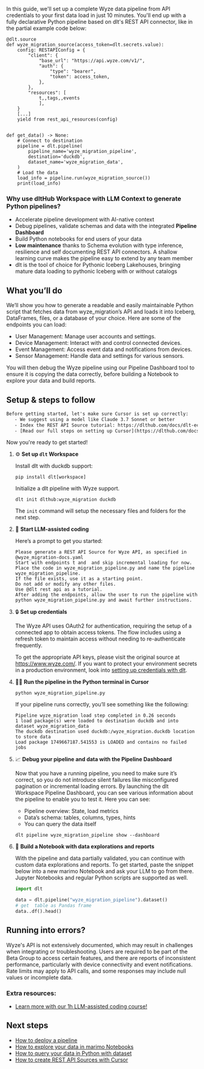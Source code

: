 In this guide, we'll set up a complete Wyze data pipeline from API credentials to your first data load in just 10 minutes. You'll end up with a fully declarative Python pipeline based on dlt's REST API connector, like in the partial example code below:

```python-outcome
@dlt.source
def wyze_migration_source(access_token=dlt.secrets.value):
    config: RESTAPIConfig = {
        "client": {
            "base_url": "https://api.wyze.com/v1/",
            "auth": {
                "type": "bearer",
                "token": access_token,
            },
        },
        "resources": [
            t,,tags,,events
            ],
    }
    [...]
    yield from rest_api_resources(config)


def get_data() -> None:
    # Connect to destination
    pipeline = dlt.pipeline(
        pipeline_name='wyze_migration_pipeline',
        destination='duckdb',
        dataset_name='wyze_migration_data', 
    )
    # Load the data
    load_info = pipeline.run(wyze_migration_source())
    print(load_info) 
```

### Why use dltHub Workspace with LLM Context to generate Python pipelines?

- Accelerate pipeline development with AI-native context
- Debug pipelines, validate schemas and data with the integrated **Pipeline Dashboard**
- Build Python notebooks for end users of your data
- **Low maintenance** thanks to Schema evolution with type inference, resilience and self documenting REST API connectors. A shallow learning curve makes the pipeline easy to extend by any team member
- dlt is the tool of choice for Pythonic Iceberg Lakehouses, bringing mature data loading to pythonic Iceberg with or without catalogs

## What you’ll do

We’ll show you how to generate a readable and easily maintainable Python script that fetches data from wyze_migration’s API and loads it into Iceberg, DataFrames, files, or a database of your choice. Here are some of the endpoints you can load:

- User Management: Manage user accounts and settings.
- Device Management: Interact with and control connected devices.
- Event Management: Access event data and notifications from devices.
- Sensor Management: Handle data and settings for various sensors.

You will then debug the Wyze pipeline using our Pipeline Dashboard tool to ensure it is copying the data correctly, before building a Notebook to explore your data and build reports.

## Setup & steps to follow

```default
Before getting started, let's make sure Cursor is set up correctly:
   - We suggest using a model like Claude 3.7 Sonnet or better
   - Index the REST API Source tutorial: https://dlthub.com/docs/dlt-ecosystem/verified-sources/rest_api/ and add it to context as **@dlt rest api**
   - [Read our full steps on setting up Cursor](https://dlthub.com/docs/dlt-ecosystem/llm-tooling/cursor-restapi#23-configuring-cursor-with-documentation)
```

Now you're ready to get started!

1. ⚙️ **Set up `dlt` Workspace**
    
    Install dlt with duckdb support:
    ```shell
    pip install dlt[workspace]
    ```

    Initialize a dlt pipeline with Wyze support.
    ```shell
    dlt init dlthub:wyze_migration duckdb
    ```

    The `init` command will setup the necessary files and folders for the next step.
    
2. 🤠 **Start LLM-assisted coding**
    
    Here’s a prompt to get you started:
    
    ```prompt
    Please generate a REST API Source for Wyze API, as specified in @wyze_migration-docs.yaml 
    Start with endpoints t and  and skip incremental loading for now. 
    Place the code in wyze_migration_pipeline.py and name the pipeline wyze_migration_pipeline. 
    If the file exists, use it as a starting point. 
    Do not add or modify any other files. 
    Use @dlt rest api as a tutorial. 
    After adding the endpoints, allow the user to run the pipeline with python wyze_migration_pipeline.py and await further instructions.
    ```

    
3. 🔒 **Set up credentials** 
    
    The Wyze API uses OAuth2 for authentication, requiring the setup of a connected app to obtain access tokens. The flow includes using a refresh token to maintain access without needing to re-authenticate frequently.
    
    To get the appropriate API keys, please visit the original source at https://www.wyze.com/.
    If you want to protect your environment secrets in a production environment, look into [setting up credentials with dlt](https://dlthub.com/docs/walkthroughs/add_credentials).
    
4. 🏃‍♀️ **Run the pipeline in the Python terminal in Cursor**
    
    ```shell
    python wyze_migration_pipeline.py
    ```
    
    If your pipeline runs correctly, you’ll see something like the following:
    
    ```shell
    Pipeline wyze_migration load step completed in 0.26 seconds
    1 load package(s) were loaded to destination duckdb and into dataset wyze_migration_data
    The duckdb destination used duckdb:/wyze_migration.duckdb location to store data
    Load package 1749667187.541553 is LOADED and contains no failed jobs
    ```
    
5. 📈 **Debug your pipeline and data with the Pipeline Dashboard**

    Now that you have a running pipeline, you need to make sure it’s correct, so you do not introduce silent failures like misconfigured pagination or incremental loading errors. By launching the dlt Workspace Pipeline Dashboard, you can see various information about the pipeline to enable you to test it. Here you can see:
    - Pipeline overview: State, load metrics
    - Data’s schema: tables, columns, types, hints
    - You can query the data itself
    
    ```shell
    dlt pipeline wyze_migration_pipeline show --dashboard
    ```
    
6. 🐍 **Build a Notebook with data explorations and reports**

    With the pipeline and data partially validated, you can continue with custom data explorations and reports. To get started, paste the snippet below into a new marimo Notebook and ask your LLM to go from there. Jupyter Notebooks and regular Python scripts are supported as well.

    
    ```python
    import dlt

   data = dlt.pipeline("wyze_migration_pipeline").dataset()
   # get  table as Pandas frame
   data..df().head()
    ```

## Running into errors?

Wyze's API is not extensively documented, which may result in challenges when integrating or troubleshooting. Users are required to be part of the Beta Group to access certain features, and there are reports of inconsistent performance, particularly with device connectivity and event notifications. Rate limits may apply to API calls, and some responses may include null values or incomplete data.

### Extra resources:

- [Learn more with our 1h LLM-assisted coding course!](https://www.youtube.com/watch?v=GGid70rnJuM)

## Next steps

- [How to deploy a pipeline](https://dlthub.com/docs/walkthroughs/deploy-a-pipeline)
- [How to explore your data in marimo Notebooks](https://dlthub.com/docs/general-usage/dataset-access/marimo)
- [How to query your data in Python with dataset](https://dlthub.com/docs/general-usage/dataset-access/dataset)
- [How to create REST API Sources with Cursor](https://dlthub.com/docs/dlt-ecosystem/llm-tooling/cursor-restapi)